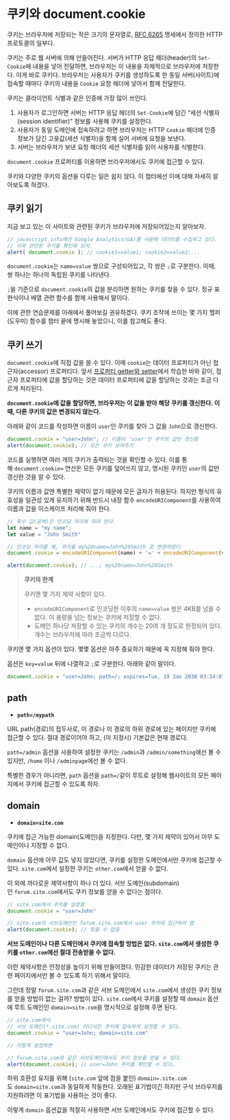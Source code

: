 # 쿠키와 document.cookie

쿠키는 브라우저에 저장되는 작은 크기의 문자열로, [RFC 6265](https://tools.ietf.org/html/rfc6265) 명세에서 정의한 HTTP 프로토콜의 일부다.

쿠키는 주로 웹 서버에 의해 만들어진다. 서버가 HTTP 응답 헤더(header)의 `Set-Cookie`에 내용을 넣어 전달하면, 브라우저는 이 내용을 자체적으로 브라우저에 저장한다. 이게 바로 쿠키다. 브라우저는 사용자가 쿠키를 생성하도록 한 동일 서버(사이트)에 접속할 때마다 쿠키의 내용을 `Cookie` 요청 헤더에 넣어서 함께 전달한다.

쿠키는 클라이언트 식별과 같은 인증에 가장 많이 쓰인다.

1. 사용자가 로그인하면 서버는 HTTP 응답 헤더의 `Set-Cookie`에 담긴 “세션 식별자(session identifier)” 정보를 사용해 쿠키를 설정한다.
2. 사용자가 동일 도메인에 접속하려고 하면 브라우저는 HTTP `Cookie` 헤더에 인증 정보가 담긴 고윳값(세션 식별자)을 함께 실어 서버에 요청을 보낸다.
3. 서버는 브라우저가 보낸 요청 헤더의 세션 식별자를 읽어 사용자를 식별한다.

`document.cookie` 프로퍼티를 이용하면 브라우저에서도 쿠키에 접근할 수 있다.

쿠키와 다양한 쿠키의 옵션을 다루는 일은 쉽지 않다. 이 챕터에선 이에 대해 자세히 알아보도록 하겠다.

## 쿠키 읽기

지금 보고 있는 이 사이트와 관련된 쿠키가 브라우저에 저장되어있는지 알아보자.

```js
// javascript.info에선 Google Analytics(GA)를 사용해 데이터를 수집하고 있다.
// 이와 관련된 쿠키를 확인해 보자.
alert( document.cookie ); // cookie1=value1; cookie2=value2;...
```

`document.cookie`는 `name=value` 쌍으로 구성되어있고, 각 쌍은 `;`로 구분한다. 이때, 쌍 하나는 하나의 독립된 쿠키를 나타낸다.

`;`을 기준으로 `document.cookie`의 값을 분리하면 원하는 쿠키를 찾을 수 있다. 정규 표현식이나 배열 관련 함수를 함께 사용해서 말이다.

이에 관한 연습문제를 아래에서 풀어보길 권유하겠다. 쿠키 조작에 쓰이는 몇 가지 헬퍼(도우미) 함수를 챕터 끝에 명시해 놓았으니, 이를 참고해도 좋다.

## 쿠키 쓰기

`document.cookie`에 직접 값을 쓸 수 있다. 이때 `cookie`는 데이터 프로퍼티가 아닌 접근자(accessor) 프로퍼티다. 앞서 [프로퍼티 getter와 setter](https://ko.javascript.info/property-accessors)에서 학습한 바와 같이, 접근자 프로퍼티에 값을 할당하는 것은 데이터 프로퍼티에 값을 할당하는 것과는 조금 다르게 처리된다.

**`document.cookie`에 값을 할당하면, 브라우저는 이 값을 받아 해당 쿠키를 갱신한다. 이때, 다른 쿠키의 값은 변경되지 않는다.**

아래와 같이 코드를 작성하면 이름이 `user`인 쿠키를 찾아 그 값을 `John`으로 갱신한다.

```js
document.cookie = "user=John"; // 이름이 'user'인 쿠키의 값만 갱신함
alert(document.cookie); // 모든 쿠키 보여주기
```

코드를 실행하면 여러 개의 쿠키가 출력되는 것을 확인할 수 있다. 이를 통해 `document.cookie=` 연산은 모든 쿠키를 덮어쓰지 않고, 명시된 쿠키인 `user`의 값만 갱신한 것을 알 수 있다.

쿠키의 이름과 값엔 특별한 제약이 없기 때문에 모든 글자가 허용된다. 하지만 형식의 유효성을 일관성 있게 유지하기 위해 반드시 내장 함수 `encodeURIComponent`를 사용하여 이름과 값을 이스케이프 처리해 줘야 한다.

```js
// 특수 값(공백)은 인코딩 처리해 줘야 한다.
let name = "my name";
let value = "John Smith"

// 인코딩 처리를 해, 쿠키를 my%20name=John%20Smith 로 변경하였다.
document.cookie = encodeURIComponent(name) + '=' + encodeURIComponent(value);

alert(document.cookie); // ...; my%20name=John%20Smith
```

>**쿠키의 한계**
>
>쿠키엔 몇 가지 제약 사항이 있다.
>- `encodeURIComponent`로 인코딩한 이후의 `name=value` 쌍은 4KB를 넘을 수 없다. 이 용량을 넘는 정보는 쿠키에 저장할 수 없다.
>- 도메인 하나당 저장할 수 있는 쿠키의 개수는 20여 개 정도로 한정되어 있다. 개수는 브라우저에 따라 조금씩 다르다.

쿠키엔 몇 가지 옵션이 있다. 몇몇 옵션은 아주 중요하기 때문에 꼭 지정해 줘야 한다.

옵션은 `key=value` 뒤에 나열하고 `;`로 구분한다. 아래와 같이 말이다.

```js
document.cookie = "user=John; path=/; expires=Tue, 19 Jan 2038 03:14:07 GMT"
```

## path

- **`path=/mypath`**

URL path(경로)의 접두사로, 이 경로나 이 경로의 하위 경로에 있는 페이지만 쿠키에 접근할 수 있다. 절대 경로이어야 하고, (미 지정시) 기본값은 현재 경로다.

`path=/admin` 옵션을 사용하여 설정한 쿠키는 `/admin`과 `/admin/something`에선 볼 수 있지만, `/home` 이나 `/adminpage`에선 볼 수 없다.

특별한 경우가 아니라면, `path` 옵션을 `path=/`같이 루트로 설정해 웹사이트의 모든 페이지에서 쿠키에 접근할 수 있도록 하자.

## domain

- **`domain=site.com`**

쿠키에 접근 가능한 domain(도메인)을 지정한다. 다만, 몇 가지 제약이 있어서 아무 도메인이나 지정할 수 없다.

`domain` 옵션에 아무 값도 넣지 않았다면, 쿠키를 설정한 도메인에서만 쿠키에 접근할 수 있다. `site.com`에서 설정한 쿠키는 `other.com`에서 얻을 수 없다.

이 외에 까다로운 제약사항이 하나 더 있다. 서브 도메인(subdomain)인 `forum.site.com`에서도 쿠키 정보를 얻을 수 없다는 점이다.

```js
// site.com에서 쿠키를 설정함
document.cookie = "user=John"

// site.com의 서브도메인인 forum.site.com에서 user 쿠키에 접근하려 함
alert(document.cookie); // 찾을 수 없음
```

**서브 도메인이나 다른 도메인에서 쿠키에 접속할 방법은 없다. `site.com`에서 생성한 쿠키를 `other.com`에선 절대 전송받을 수 없다.**

이런 제약사항은 안정성을 높이기 위해 만들어졌다. 민감한 데이터가 저장된 쿠키는 관련 페이지에서만 볼 수 있도록 하기 위해서 말이다.

그런데 정말 `forum.site.com`과 같은 서브 도메인에서 `site.com`에서 생성한 쿠키 정보를 얻을 방법이 없는 걸까? 방법이 있다. `site.com`에서 쿠키를 설정할 때 `domain` 옵션에 루트 도메인인 `domain=site.com`을 명시적으로 설정해 주면 된다.

```js
// site.com에서
// 서브 도메인(*.site.com) 어디서든 쿠키에 접속하게 설정할 수 있다.
document.cookie = "user=John; domain=site.com"

// 이렇게 설정하면

// forum.site.com와 같은 서브도메인에서도 쿠키 정보를 얻을 수 있다.
alert(document.cookie); // user=John 쿠키를 확인할 수 있다.
```

하위 호환성 유지를 위해 (`site.com` 앞에 점을 붙인) `domain=.site.com`도 `domain=site.com`과 동일하게 작동한다. 오래된 표기법이긴 하지만 구식 브라우저를 지원하려면 이 표기법을 사용하는 것이 좋다.

이렇게 `domain` 옵션값을 적절히 사용하면 서브 도메인에서도 쿠키에 접근할 수 있다.

